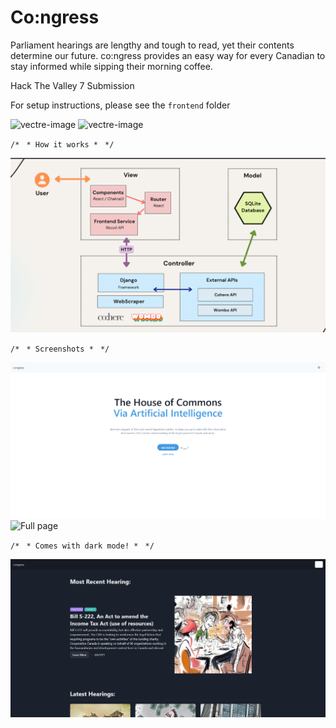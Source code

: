 # Co:ngress

Parliament hearings are lengthy and tough to read, yet their contents determine our future. co:ngress provides an easy way for every Canadian to stay informed while sipping their morning coffee.

Hack The Valley 7 Submission

For setup instructions, please see the `frontend` folder

<img width="820" alt="vectre-image" src="https://cdn.discordapp.com/attachments/1030527530639302741/1031203244766150667/5.png">
<img width="820" alt="vectre-image" src="https://cdn.discordapp.com/attachments/1030527530639302741/1031203263615352852/2323.png">

`/*`
` * How it works *`
` */`

![System architecture](https://github.com/serhatgktp/Hack-The-Valley-7/blob/main/screenshots/6.png)


`/*`
` * Screenshots *`
` */`

![Landing page](https://github.com/serhatgktp/Hack-The-Valley-7/blob/main/screenshots/1.png)
![Full page](https://github.com/serhatgktp/Hack-The-Valley-7/blob/main/screenshots/4.png)


`/*`
` * Comes with dark mode! *`
` */`

![Dark mode](https://github.com/serhatgktp/Hack-The-Valley-7/blob/main/screenshots/5.png)